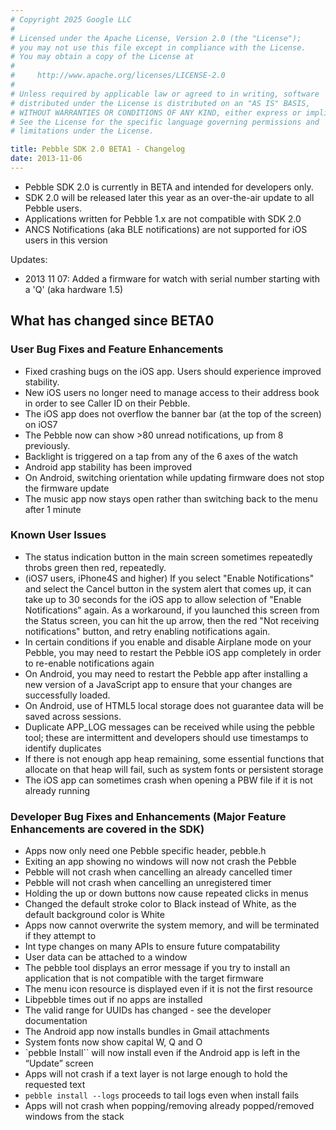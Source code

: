 ```yaml
---
# Copyright 2025 Google LLC
#
# Licensed under the Apache License, Version 2.0 (the "License");
# you may not use this file except in compliance with the License.
# You may obtain a copy of the License at
#
#     http://www.apache.org/licenses/LICENSE-2.0
#
# Unless required by applicable law or agreed to in writing, software
# distributed under the License is distributed on an "AS IS" BASIS,
# WITHOUT WARRANTIES OR CONDITIONS OF ANY KIND, either express or implied.
# See the License for the specific language governing permissions and
# limitations under the License.

title: Pebble SDK 2.0 BETA1 - Changelog
date: 2013-11-06
---
```


 * Pebble SDK 2.0 is currently in BETA and intended for developers only.
 * SDK 2.0 will be released later this year as an over-the-air update to all Pebble users.
 * Applications written for Pebble 1.x are not compatible with SDK 2.0
 * ANCS Notifications (aka BLE notifications) are not supported for iOS users in this version

Updates:

 * 2013 11 07: Added a firmware for watch with serial number starting with a 'Q' (aka hardware 1.5)

## What has changed since BETA0

### User Bug Fixes and Feature Enhancements

 - Fixed crashing bugs on the iOS app. Users should experience improved stability.
 - New iOS users no longer need to manage access to their address book in order to see Caller ID on their Pebble.
 - The iOS app does not overflow the banner bar (at the top of the screen) on iOS7
 - The Pebble now can show >80 unread notifications, up from 8 previously.
 - Backlight is triggered on a tap from any of the 6 axes of the watch
 - Android app stability has been improved
 - On Android, switching orientation while updating firmware does not stop the firmware update
 - The music app now stays open rather than switching back to the menu after 1 minute

### Known User Issues

 - The status indication button in the main screen sometimes repeatedly throbs green then red, repeatedly.
 - (iOS7 users, iPhone4S and higher) If you select "Enable Notifications" and select the Cancel button in the system alert that comes up, it can take up to 30 seconds for the iOS app to allow selection of "Enable Notifications" again. As a workaround, if you launched this screen from the Status screen, you can hit the up arrow, then the red "Not receiving notifications" button, and retry enabling notifications again.
 - In certain conditions if you enable and disable Airplane mode on your Pebble, you may need to restart the Pebble iOS app completely in order to re-enable notifications again
 - On Android, you may need to restart the Pebble app after installing a new version of a JavaScript app to ensure that your changes are successfully loaded.
 - On Android, use of HTML5 local storage does not guarantee data will be saved across sessions.
 - Duplicate APP_LOG messages can be received while using the pebble tool; these are intermittent and developers should use timestamps to identify duplicates
 - If there is not enough app heap remaining, some essential functions that allocate on that heap will fail, such as system fonts or persistent storage
 - The iOS app can sometimes crash when opening a PBW file if it is not already running

### Developer Bug Fixes and Enhancements (Major Feature Enhancements are covered in the SDK)

 - Apps now only need one Pebble specific header, pebble.h
 - Exiting an app showing no windows will now not crash the Pebble
 - Pebble will not crash when cancelling an already cancelled timer
 - Pebble will not crash when cancelling an unregistered timer
 - Holding the up or down buttons now cause repeated clicks in menus
 - Changed the default stroke color to Black instead of White, as the default background color is White
 - Apps now cannot overwrite the system memory, and will be terminated if they attempt to
 - Int type changes on many APIs to ensure future compatability
 - User data can be attached to a window
 - The pebble tool displays an error message if you try to install an application that is not compatible with the target firmware
 - The menu icon resource is displayed even if it is not the first resource
 - Libpebble times out if no apps are installed
 - The valid range for UUIDs has changed - see the developer documentation
 - The Android app now installs bundles in Gmail attachments
 - System fonts now show capital W, Q and O
 - `pebble Install`` will now install even if the Android app is left in the “Update” screen
 - Apps will not crash if a text layer is not large enough to hold the requested text
 - `pebble install --logs` proceeds to tail logs even when install fails
 - Apps will not crash when popping/removing already popped/removed windows from the stack


